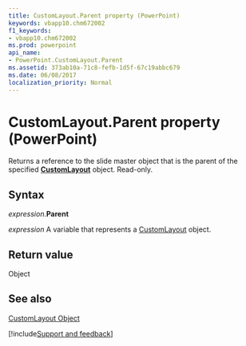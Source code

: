 ```yaml
---
title: CustomLayout.Parent property (PowerPoint)
keywords: vbapp10.chm672002
f1_keywords:
- vbapp10.chm672002
ms.prod: powerpoint
api_name:
- PowerPoint.CustomLayout.Parent
ms.assetid: 373ab10a-71c8-fefb-1d5f-67c19abbc679
ms.date: 06/08/2017
localization_priority: Normal
---
```



# CustomLayout.Parent property (PowerPoint)

Returns a reference to the slide master object that is the parent of the specified  **[CustomLayout](PowerPoint.CustomLayout.md)** object. Read-only.


## Syntax

_expression_.**Parent**

_expression_ A variable that represents a [CustomLayout](PowerPoint.CustomLayout.md) object.


## Return value

Object


## See also


[CustomLayout Object](PowerPoint.CustomLayout.md)

[!include[Support and feedback](~/includes/feedback-boilerplate.md)]